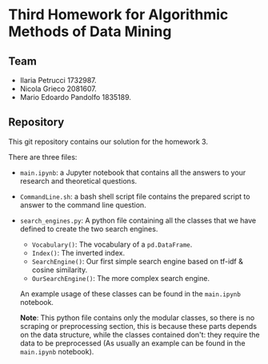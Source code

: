 # Third Homework for Algorithmic Methods of Data Mining

## Team

- Ilaria Petrucci 1732987.
- Nicola Grieco 2081607.
- Mario Edoardo Pandolfo 1835189.

## Repository

This git repository contains our solution for the homework 3.

There are three files:

- `main.ipynb`:  a Jupyter notebook that contains all the answers to your research and theoretical questions.

- `CommandLine.sh`: a bash shell script file contains the prepared script to answer to the command line question.

- `search_engines.py`: A python file containing all the classes that we have defined to create the two search engines.

  - `Vocabulary()`: The vocabulary of a `pd.DataFrame`.
  - `Index()`: The inverted index.
  - `SearchEngine()`: Our first simple search engine based on tf-idf & cosine similarity.
  - `OurSearchEngine()`: The more complex search engine.

  An example usage of these classes can be found in the `main.ipynb` notebook.

  **Note**: This python file contains only the modular classes, so there is no scraping or preprocessing section, this is because these parts depends on the data structure, while the classes contained don't: they require the data to be preprocessed (As usually an example can be found in the `main.ipynb` notebook).

